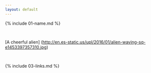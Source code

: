```yaml
---
layout: default
---
```


{% include 01-name.md %}

<br>

[A cheerful alien] (http://en.es-static.us/upl/2016/01/alien-waving-sq-e1453397357310.jpg)

<br>

{% include 03-links.md %}

